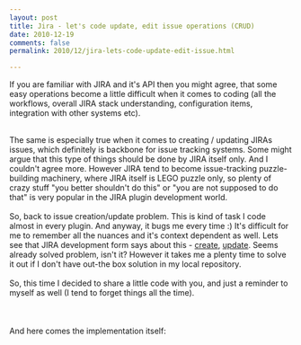 ```yaml
---
layout: post
title: Jira - let's code update, edit issue operations (CRUD)
date: 2010-12-19
comments: false
permalink: 2010/12/jira-lets-code-update-edit-issue.html

---
```


If you are familiar with JIRA and it's API then you might agree, that some easy operations become a little difficult when it comes to coding  (all the workflows, overall JIRA stack understanding, configuration items, integration with other systems etc).<br /><div><br /></div><div>The same is especially true when it comes to creating / updating JIRAs issues, which definitely is backbone for issue tracking systems. Some might argue that this type of things should be done by JIRA itself only. And I couldn't agree more. However JIRA tend to become issue-tracking puzzle-building machinery, where JIRA itself is LEGO puzzle only, so plenty of crazy stuff "you better shouldn't do this" or "you are not supposed to do that" is very popular in the JIRA plugin development world.</div><div><br /></div><div>So, back to issue creation/update problem. This is kind of task I code almost in every plugin. And anyway, it bugs me every time :) It's difficult for me to remember all the nuances and it's context dependent as well. Lets see that JIRA development form says about this - <a href="http://forums.atlassian.com/search.jspa?threadID=&amp;q=create+issue&amp;objID=f100&amp;dateRange=all&amp;numResults=15&amp;rankBy=10001">create</a>, <a href="http://forums.atlassian.com/search.jspa?objID=f100&amp;q=update+issue">update</a>. Seems already solved problem, isn't it? However it takes me a plenty time to solve it out if I don't have out-the box solution in my local repository.  </div><div><br /></div><div>So, this time I decided to share a little code with you, and just a reminder to myself as well (I tend to forget things all the time).</div><div><br /><script src="https://gist.github.com/746976.js?file=IssueCrudOperations.java"></script><br /></div><br />And here comes the implementation itself:<br /><div><script src="https://gist.github.com/746976.js?file=IssueCrudOperationsImpl.java"></script><br /></div>

